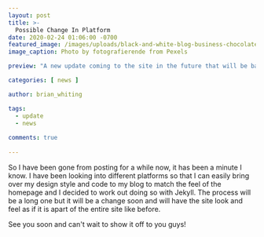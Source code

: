```yaml
---
layout: post
title: >-
  Possible Change In Platform
date: 2020-02-24 01:06:00 -0700
featured_image: /images/uploads/black-and-white-blog-business-chocolate-261577.jpg
image_caption: Photo by fotografierende from Pexels

preview: "A new update coming to the site in the future that will be based on Jekyll static site generator. Saw them a while back and decided to make a whole new site based around their platform."

categories: [ news ]

author: brian_whiting

tags:
  - update
  - news
  
comments: true
  
---
```


So I have been gone from posting for a while now, it has been a minute I know. I have been looking into different platforms so that I can easily bring over my design style and code to my blog to match the feel of the homepage and I decided to work out doing so with Jekyll. The process will be a long one but it will be a change soon and will have the site look and feel as if it is apart of the entire site like before.

See you soon and can't wait to show it off to you guys!
